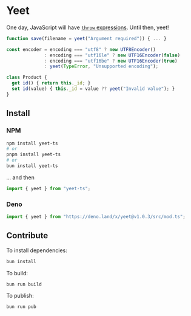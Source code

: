 # Yeet
One day, JavaScript will have [`throw` expressions](https://github.com/tc39/proposal-throw-expressions). Until then, yeet!
```typescript
function save(filename = yeet("Argument required")) { ... }

const encoder = encoding === "utf8" ? new UTF8Encoder() 
              : encoding === "utf16le" ? new UTF16Encoder(false) 
              : encoding === "utf16be" ? new UTF16Encoder(true) 
              : yeet(TypeError, "Unsupported encoding");

class Product {
  get id() { return this._id; }
  set id(value) { this._id = value ?? yeet("Invalid value"); }
}
```

## Install
### NPM
```bash
npm install yeet-ts
# or
pnpm install yeet-ts
# or
bun install yeet-ts
```
... and then
```typescript
import { yeet } from "yeet-ts";
```

### Deno
```typescript
import { yeet } from "https://deno.land/x/yeet@v1.0.3/src/mod.ts";
```


## Contribute

To install dependencies:

```bash
bun install
```

To build:

```bash
bun run build
```

To publish:
```bash
bun run pub
```

